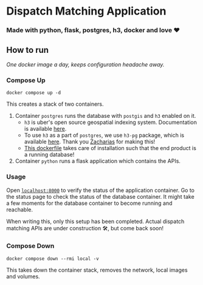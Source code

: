 # Dispatch Matching Application

### Made with python, flask, postgres, h3, docker and love ❤️

## How to run

_One docker image a day, keeps configuration headache away._

### Compose Up

```shell
docker compose up -d
```

This creates a stack of two containers.

1. Container `postgres` runs the database with `postgis` and `h3` enabled on it.
   + `h3` is uber's open source geospatial indexing system. Documentation is available [here](https://h3geo.org/).
   + To use `h3` as a part of `postgres`, we use `h3-pg` package, which is available [here](https://github.com/zachasme/h3-pg). Thank you [Zacharias](https://github.com/zachasme) for making this!
   + [This dockerfile](./postgres/Dockerfile) takes care of installation such that the end product is a running database!
2. Container `python` runs a flask application which contains the APIs.

### Usage

Open [`localhost:8000`](http://localhost:8000/) to verify the status of the application container. Go to the status page to check the status of the database container. It might take a few moments for the database container to become running and reachable.

When writing this, only this setup has been completed. Actual dispatch matching APIs are under construction 🛠️, but come back soon!

### Compose Down

```shell
docker compose down --rmi local -v
```

This takes down the container stack, removes the network, local images and volumes.